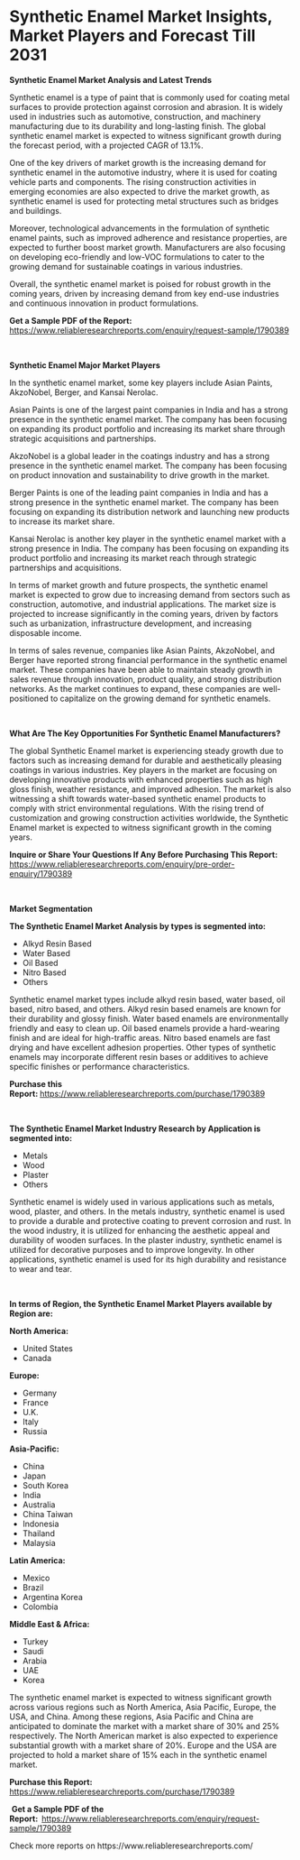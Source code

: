 <p><h1>Synthetic Enamel Market Insights, Market Players and Forecast Till 2031</h1></p><p><strong>Synthetic Enamel Market Analysis and Latest Trends</strong></p>
<p><p>Synthetic enamel is a type of paint that is commonly used for coating metal surfaces to provide protection against corrosion and abrasion. It is widely used in industries such as automotive, construction, and machinery manufacturing due to its durability and long-lasting finish. The global synthetic enamel market is expected to witness significant growth during the forecast period, with a projected CAGR of 13.1%.</p><p>One of the key drivers of market growth is the increasing demand for synthetic enamel in the automotive industry, where it is used for coating vehicle parts and components. The rising construction activities in emerging economies are also expected to drive the market growth, as synthetic enamel is used for protecting metal structures such as bridges and buildings.</p><p>Moreover, technological advancements in the formulation of synthetic enamel paints, such as improved adherence and resistance properties, are expected to further boost market growth. Manufacturers are also focusing on developing eco-friendly and low-VOC formulations to cater to the growing demand for sustainable coatings in various industries.</p><p>Overall, the synthetic enamel market is poised for robust growth in the coming years, driven by increasing demand from key end-use industries and continuous innovation in product formulations.</p></p>
<p><strong>Get a Sample PDF of the Report:&nbsp;</strong> <a href="https://www.reliableresearchreports.com/enquiry/request-sample/1790389">https://www.reliableresearchreports.com/enquiry/request-sample/1790389</a></p>
<p>&nbsp;</p>
<p><strong>Synthetic Enamel Major Market Players</strong></p>
<p><p>In the synthetic enamel market, some key players include Asian Paints, AkzoNobel, Berger, and Kansai Nerolac. </p><p>Asian Paints is one of the largest paint companies in India and has a strong presence in the synthetic enamel market. The company has been focusing on expanding its product portfolio and increasing its market share through strategic acquisitions and partnerships.</p><p>AkzoNobel is a global leader in the coatings industry and has a strong presence in the synthetic enamel market. The company has been focusing on product innovation and sustainability to drive growth in the market.</p><p>Berger Paints is one of the leading paint companies in India and has a strong presence in the synthetic enamel market. The company has been focusing on expanding its distribution network and launching new products to increase its market share.</p><p>Kansai Nerolac is another key player in the synthetic enamel market with a strong presence in India. The company has been focusing on expanding its product portfolio and increasing its market reach through strategic partnerships and acquisitions.</p><p>In terms of market growth and future prospects, the synthetic enamel market is expected to grow due to increasing demand from sectors such as construction, automotive, and industrial applications. The market size is projected to increase significantly in the coming years, driven by factors such as urbanization, infrastructure development, and increasing disposable income.</p><p>In terms of sales revenue, companies like Asian Paints, AkzoNobel, and Berger have reported strong financial performance in the synthetic enamel market. These companies have been able to maintain steady growth in sales revenue through innovation, product quality, and strong distribution networks. As the market continues to expand, these companies are well-positioned to capitalize on the growing demand for synthetic enamels.</p></p>
<p>&nbsp;</p>
<p><strong>What Are The Key Opportunities For Synthetic Enamel Manufacturers?</strong></p>
<p><p>The global Synthetic Enamel market is experiencing steady growth due to factors such as increasing demand for durable and aesthetically pleasing coatings in various industries. Key players in the market are focusing on developing innovative products with enhanced properties such as high gloss finish, weather resistance, and improved adhesion. The market is also witnessing a shift towards water-based synthetic enamel products to comply with strict environmental regulations. With the rising trend of customization and growing construction activities worldwide, the Synthetic Enamel market is expected to witness significant growth in the coming years.</p></p>
<p><strong>Inquire or Share Your Questions If Any Before Purchasing This Report:</strong> <a href="https://www.reliableresearchreports.com/enquiry/pre-order-enquiry/1790389">https://www.reliableresearchreports.com/enquiry/pre-order-enquiry/1790389</a></p>
<p>&nbsp;</p>
<p><strong>Market Segmentation</strong></p>
<p><strong>The Synthetic Enamel Market Analysis by types is segmented into:</strong></p>
<p><ul><li>Alkyd Resin Based</li><li>Water Based</li><li>Oil Based</li><li>Nitro Based</li><li>Others</li></ul></p>
<p><p>Synthetic enamel market types include alkyd resin based, water based, oil based, nitro based, and others. Alkyd resin based enamels are known for their durability and glossy finish. Water based enamels are environmentally friendly and easy to clean up. Oil based enamels provide a hard-wearing finish and are ideal for high-traffic areas. Nitro based enamels are fast drying and have excellent adhesion properties. Other types of synthetic enamels may incorporate different resin bases or additives to achieve specific finishes or performance characteristics.</p></p>
<p><strong>Purchase this Report:&nbsp;</strong><a href="https://www.reliableresearchreports.com/purchase/1790389">https://www.reliableresearchreports.com/purchase/1790389</a></p>
<p>&nbsp;</p>
<p><strong>The Synthetic Enamel Market Industry Research by Application is segmented into:</strong></p>
<p><ul><li>Metals</li><li>Wood</li><li>Plaster</li><li>Others</li></ul></p>
<p><p>Synthetic enamel is widely used in various applications such as metals, wood, plaster, and others. In the metals industry, synthetic enamel is used to provide a durable and protective coating to prevent corrosion and rust. In the wood industry, it is utilized for enhancing the aesthetic appeal and durability of wooden surfaces. In the plaster industry, synthetic enamel is utilized for decorative purposes and to improve longevity. In other applications, synthetic enamel is used for its high durability and resistance to wear and tear.</p></p>
<p>&nbsp;</p>
<p><strong>In terms of Region, the Synthetic Enamel Market Players available by Region are:</strong></p>
<p>
    <p> <strong> North America: </strong>
        <ul>
            <li>United States</li>
            <li>Canada</li>
        </ul>
        </p> 
    <p> <strong> Europe: </strong>
        <ul>
            <li>Germany</li>
            <li>France</li>
            <li>U.K.</li>
            <li>Italy</li>
            <li>Russia</li>
        </ul>
        </p> 
    <p> <strong> Asia-Pacific: </strong>
        <ul>
            <li>China</li>
            <li>Japan</li>
            <li>South Korea</li>
            <li>India</li>
            <li>Australia</li>
            <li>China Taiwan</li>
            <li>Indonesia</li>
            <li>Thailand</li>
            <li>Malaysia</li>
        </ul>
        </p> 
    <p> <strong> Latin America: </strong>
        <ul>
            <li>Mexico</li>
            <li>Brazil</li>
            <li>Argentina Korea</li>
            <li>Colombia</li>
        </ul>
        </p> 
    <p> <strong> Middle East & Africa: </strong>
        <ul>
            <li>Turkey</li>
            <li>Saudi</li>
            <li>Arabia</li>
            <li>UAE</li>
            <li>Korea</li>
        </ul>
    </p>
    </p>
<p><p>The synthetic enamel market is expected to witness significant growth across various regions such as North America, Asia Pacific, Europe, the USA, and China. Among these regions, Asia Pacific and China are anticipated to dominate the market with a market share of 30% and 25% respectively. The North American market is also expected to experience substantial growth with a market share of 20%. Europe and the USA are projected to hold a market share of 15% each in the synthetic enamel market.</p></p>
<p><strong>Purchase this Report: </strong><a href="https://www.reliableresearchreports.com/purchase/1790389">https://www.reliableresearchreports.com/purchase/1790389</a></p>
<p>&nbsp;<strong>Get a Sample PDF of the Report:&nbsp;&nbsp;</strong><a href="https://www.reliableresearchreports.com/enquiry/request-sample/1790389">https://www.reliableresearchreports.com/enquiry/request-sample/1790389</a></p>
<p><strong></strong></p>
<p>Check more reports on https://www.reliableresearchreports.com/</p>